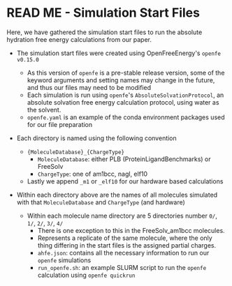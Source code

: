 # READ ME - Simulation Start Files

Here, we have gathered the simulation start files to run the absolute hydration free energy calculations from our paper. 

* The simulation start files were created using OpenFreeEnergy's `openfe v0.15.0` 
	* As this version of `openfe` is a pre-stable release version, some of the keyword arguments and setting names may change in the future, and thus our files may need to be modified
	* Each simulation is run using `openfe`'s `AbsoluteSolvationProtocol`, an absolute solvation free energy calculation protocol, using water as the solvent. 
	* `openfe.yaml` is an example of the conda environment packages used for our file preparation

* Each directory is named using the following convention 
	* `{MoleculeDatabase}_{ChargeType}`
		* `MoleculeDatabase`: either PLB (ProteinLigandBenchmarks) or FreeSolv
		* `ChargeType`: one of am1bcc, nagl, elf10
	* Lastly we append `_m1` or `_elf10` for our hardware based calculations


* Within each directory above are the names of all molecules simulated with that `MoleculeDatabase` and `ChargeType` (and hardware)
	* Within each molecule name directory are 5 directories number `0/`, `1/`, `2/`, `3/`, `4/`
		* There is one exception to this in the FreeSolv_am1bcc molecules.
		* Represents a replicate of the same molecule, where the only thing differing in the start files is the assigned partial charges.
		* `ahfe.json`: contains all the necessary information to run our `openfe` simulations
		* `run_openfe.sh`: an example SLURM script to run the `openfe` calculation using `openfe quickrun`